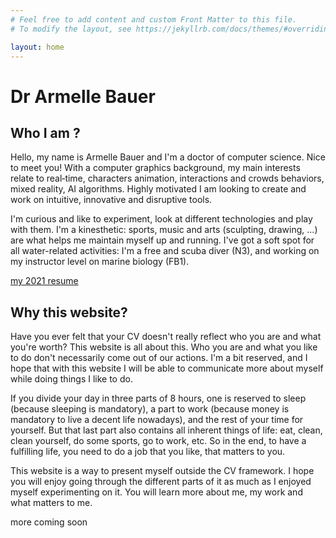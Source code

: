 ```yaml
---
# Feel free to add content and custom Front Matter to this file.
# To modify the layout, see https://jekyllrb.com/docs/themes/#overriding-theme-defaults

layout: home
---
```



<h1>Dr Armelle Bauer</h1>

<h2>Who I am ?</h2>

Hello, my name is Armelle Bauer and I'm a doctor of computer science. Nice to meet you!
With a computer graphics background, my main interests relate to real‑time, characters animation, interactions and crowds behaviors, mixed reality, AI algorithms.
Highly motivated I am looking to create and work on intuitive, innovative and disruptive tools.

I'm curious and like to experiment, look at different technologies and play with them.
I'm a kinesthetic: sports, music and arts (sculpting, drawing, ...) are what helps me maintain myself up and running.
I've got a soft spot for all water-related activities: I'm a free and scuba diver (N3), and working on my instructor level on marine biology (FB1).

<a href="./assets/ArmelleBauer_CV2021.pdf" target="_blank">my 2021 resume</a>

<h2>Why this website?</h2>

Have you ever felt that your CV doesn't really reflect who you are and what you're worth?
This website is all about this. Who you are and what you like to do don't necessarily come out of our actions.
I'm a bit reserved, and I hope that with this website I will be able to communicate more about myself while doing things I like to do.

If you divide your day in three parts of 8 hours, one is reserved to sleep (because sleeping is mandatory), a part to work (because money is mandatory to live a decent life nowadays), and the rest of your time for yourself.
But that last part also contains all inherent things of life: eat, clean, clean yourself, do some sports, go to work, etc.
So in the end, to have a fulfilling life, you need to do a job that you like, that matters to you.

This website is a way to present myself outside the CV framework.
I hope you will enjoy going through the different parts of it as much as I enjoyed myself experimenting on it.
You will learn more about me, my work and what matters to me.

<span>more coming soon</span>